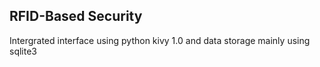 ## RFID-Based Security 

Intergrated interface using python kivy 1.0 and data storage mainly using sqlite3
